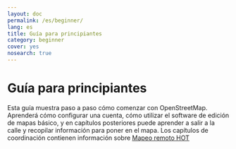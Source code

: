 ```yaml
---
layout: doc
permalink: /es/beginner/
lang: es
title: Guía para principiantes
category: beginner
cover: yes
nosearch: true
---
```


Guía para principiantes
================


Esta guía muestra paso a paso cómo comenzar con OpenStreetMap. Aprenderá
cómo configurar una cuenta, cómo utilizar el software de edición de mapas básico, y en capítulos posteriores puede aprender a salir a la calle
y recopilar información para poner en el mapa. Los capítulos de coordinación contienen información sobre [Mapeo remoto HOT](/es/coordination/) 

